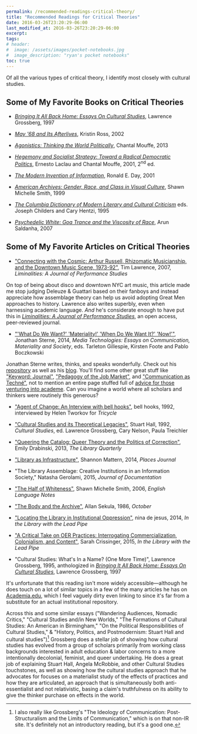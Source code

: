 ```yaml
---
permalink: /recommended-readings-critical-theory/
title: "Recommended Readings for Critical Theories"
date: 2016-03-26T23:20:29-06:00
last_modified_at: 2016-03-26T23:20:29-06:00
excerpt:
tags:
# header: 
#  image: /assets/images/pocket-notebooks.jpg
#  image_description: "ryan's pocket notebooks"
toc: true
---
```


Of all the various types of critical theory, I identify most closely with cultural studies.  

## Some of My Favorite Books on Critical Theories 

- [_Bringing It All Back Home: Essays On Cultural Studies_](https://www.worldcat.org/oclc/916066759), Lawrence Grossberg, 1997  
  
- [_May '68 and Its Afterlives_](https://www.worldcat.org/oclc/48263748), Kristin Ross, 2002  
  
- [_Agonistics: Thinking the World Politically_](https://www.worldcat.org/oclc/813931637), Chantal Mouffe, 2013   
  
- [_Hegemony and Socialist Strategy: Toward a Radical Democratic   Politics_](https://www.worldcat.org/oclc/886808969), Ernesto Laclau and Chantal Mouffe, 2001, 2<sup>nd</sup> ed.  
  
- [_The Modern Invention of Information_](https://www.worldcat.org/oclc/231881313), Ronald E. Day, 2001  
  
- [_American Archives: Gender, Race, and Class in Visual Culture_](https://www.worldcat.org/oclc/40939988), Shawn Michelle Smith, 1999  
  
- [_The Columbia Dictionary of Modern Literary and Cultural Criticism_](https://www.worldcat.org/oclc/31656730) eds. Joseph Childers and Cary Hentzi, 1995  
  
- [_Psychedelic White: Goa Trance and the Viscosity of Race_](https://www.worldcat.org/oclc/487578360), Arun Saldanha, 2007  
  
## Some of My Favorite Articles on Critical Theories  

- ["Connecting with the Cosmic: Arthur Russell, Rhizomatic Musicianship, 
and the Downtown Music Scene, 1973-92"](http://liminalities.net/3-3/index.htm), Tim Lawrence, 2007, _Liminalities: A Journal of Performance Studies_   
  
On top of being about disco and downtown NYC art music, this article made me stop judging Deleuze & Guattari based on their fanboys and instead appreciate how assemblage theory can help us avoid adopting Great Men approaches to history. Lawrence also writes superbly, even when harnessing academic language. _And_ he's considerate enough to have put this in [_Liminalities: A Journal of Performance Studies_](http://liminalities.net/edpolicy.htm), an open access, peer-reviewed journal.  
  
- ["'What Do We Want?' 'Materiality!' 'When Do We Want It?' 'Now!'"](http://sterneworks.org/Sterne--Materiality.pdf), Jonathan Sterne, 2014, _Media Technologies: Essays on Communication, Materiality and Society_, eds. Tarleton Gillespie, Kirsten Foote and Pablo Boczkowski  
  
Jonathan Sterne writes, thinks, and speaks wonderfully. Check out his [repository](http://sterneworks.org/text/) as well as his [blog](http://superbon.net/). You'll find some other great stuff like ["Keyword: Journal"](http://sterneworks.org/keywordjournal.pdf), ["Pedagogy of the Job Market"](http://sterneworks.org/pedagogyofthejobmarket.pdf), and ["Communication as Techné"](http://sterneworks.org/Sterne-CommunicationAsTechne.pdf), not to mention an entire page stuffed full of [advice for those venturing into academe](http://sterneworks.org/academe/). Can you imagine a world where all scholars and thinkers were routinely this generous?   
  
- ["Agent of Change: An Interview with bell hooks"](http://www.tricycle.com/special-section/agent-change-interview-bell-hooks), bell hooks, 1992, interviewed by Helen Tworkov for _Tricycle_  
  
- ["Cultural Studies and its Theoretical Legacies"](https://msuweb.montclair.edu/~furrg/pursuits/hallcultstuds.html), Stuart Hall, 1992, _Cultural Studies_, ed. Lawrence Grossberg, Cary Nelson, Paula Treichler  
  
- ["Queering the Catalog: Queer Theory and the Politics of Correction"](http://www.journals.uchicago.edu/doi/10.1086/669547), Emily Drabinski, 2013, _The Library Quarterly_  
  
- ["Library as Infrastructure"](https://placesjournal.org/article/library-as-infrastructure/), Shannon Mattern, 2014, _Places Journal_  
  
- "The Library Assemblage: Creative Institutions in an Information Society," Natasha Gerolami, 2015, _Journal of Documentation_   
  
- ["The Half of Whiteness"](http://www.saic.edu/media/saic/profiles/faculty/shawnsmith/The-Half-of-Whiteness_Jacob-Riis.pdf), Shawn Michelle Smith, 2006, _English Language Notes_  
  
- ["The Body and the Archive"](https://www.worldcat.org/oclc/5548108887), Allan Sekula, 1986, _October_  

- ["Locating the Library in Institutional Oppression"](http://www.inthelibrarywiththeleadpipe.org/2014/locating-the-library-in-institutional-oppression/), nina de jesus, 2014, _In the Library with the Lead Pipe_  

- ["A Critical Take on OER Practices: Interrogating Commercialization, Colonialism, and Content"](http://www.inthelibrarywiththeleadpipe.org/2015/a-critical-take-on-oer-practices-interrogating-commercialization-colonialism-and-content/), Sarah Crissinger, 2015, _In the Library with the Lead Pipe_  

- "Cultural Studies: What's In a Name? (One More Time)", Lawrence Grossberg, 1995, anthologized in [_Bringing It All Back Home: Essays On Cultural Studies_](https://www.worldcat.org/oclc/916066759), Lawrence Grossberg, 1997  

It's unfortunate that this reading isn't more widely accessible—although he does touch on a lot of similar topics in a few of the many articles he has on [Academia.edu](https://unc.academia.edu/LawrenceGrossberg), which I feel vaguely dirty even linking to since it's far from a substitute for an actual institutional repository.   

Across this and some similar essays ("Wandering Audiences, Nomadic Critics," "Cultural Studies and/in New Worlds," "The Formations of Cultural Studies: An American in Birmingham," "On the Political Responsibilities of Cultural Studies," & "History, Politics, and Postmodernism: Stuart Hall and cultural studies")[^ideologycommunication] Grossberg does a stellar job of showing how cultural studies has evolved from a group of scholars primarily from working class backgrounds interested in adult education & labor concerns to a more intentionally decolonial, feminist, and queer undertaking. He does a great job of explaining Stuart Hall, Angela McRobbie, and other Cultural Studies touchstones, as well as showing how the cultural studies approach that he advocates for focuses on a materialist study of the effects of practices and how they are articulated, an approach that is simultaneously both anti-essentialist and not relativistic, basing a claim's truthfulness on its ability to give the thinker purchase on effects in the world.   

[^ideologycommunication]: I also really like Grossberg's "The Ideology of Communication: Post-Structuralism and the Limits of Communication," which is on that non-IR site. It's definitely not an introductory reading, but it's a good one.  

